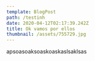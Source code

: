 ```yaml
---
template: BlogPost
path: /testinh
date: 2020-04-12T02:17:39.242Z
title: Ok vamos por ellos
thumbnail: /assets/755729.jpg
---
```

apsoasoaksoaskoaskaslsaklsas
